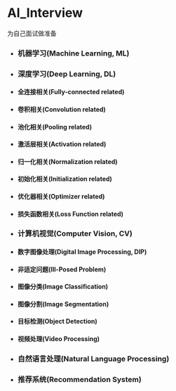 # AI_Interview
为自己面试做准备


* ### 机器学习(Machine Learning, ML)
* ### 深度学习(Deep Learning, DL)
* #### 全连接相关(Fully-connected related)
* #### 卷积相关(Convolution related)
* #### 池化相关(Pooling related)
* #### 激活层相关(Activation related)
* #### 归一化相关(Normalization related)
* #### 初始化相关(Initialization related)
* #### 优化器相关(Optimizer related)
* #### 损失函数相关(Loss Function related)
* ### 计算机视觉(Computer Vision, CV)
* #### 数字图像处理(Digital Image Processing, DIP)
* #### 非适定问题(Ill-Posed Problem)
* #### 图像分类(Image Classification)
* #### 图像分割(Image Segmentation)
* #### 目标检测(Object Detection)
* #### 视频处理(Video Processing)
* ### 自然语言处理(Natural Language Processing)
* ### 推荐系统(Recommendation System)
